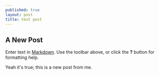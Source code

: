 ```yaml
---
published: true
layout: post
title: test post
---
```

## A New Post

Enter text in [Markdown](http://daringfireball.net/projects/markdown/). Use the toolbar above, or click the **?** button for formatting help.

Yeah it's true; this is a new post from me.
